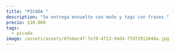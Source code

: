 ```yaml
---
title: "PICADA "
description: "Se entrega envuelto con moño y tags con frases "
precio: $10.000
tags:
  - picada
image: /assets/assets/0febec4f-7e70-4f13-94d4-ffd72911048a.jpg
---
```

